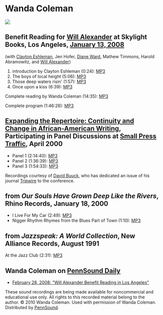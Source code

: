 Wanda Coleman
=============

![](http://media.sas.upenn.edu/pennsound/authors/Coleman/Wanda1_sm.jpg)

Benefit Reading for [Will Alexander](http://writing.upenn.edu/pennsound/x/Alexander-Will.php) at Skylight Books, Los Angeles, [January 13, 2008](http://writing.upenn.edu/pennsound/x/Will-Alexander-Benefit.html#LA)
---------------------------------------------------------------------------------------------------------------------------------------------------------------------------------------------------------------------

(with [Clayton Eshleman](http://writing.upenn.edu/pennsound/x/Eshleman.php), Jen Hofer, [Diane Ward,](http://www.writing.upenn.edu/pennsound/x/Ward.html) Mathew Timmons, Harold Abramowitz, and [Will Alexander](http://writing.upenn.edu/pennsound/x/Alexander-Will.php))

1.  introduction by Clayton Eshleman (0:24): [MP3](http://media.sas.upenn.edu/pennsound/authors/Coleman/01-13-08/Coleman-Wanda_01_introduction-by-Clayton-Eshleman_Will-Alexander-Benefit_Skylight-Books_LA_01-13-08.mp3)
2.  The boys of local height (5:06): [MP3](http://media.sas.upenn.edu/pennsound/authors/Coleman/01-13-08/Coleman-Wanda_02_The-boys-of-local-height_Will-Alexander-Benefit_Skylight-Books_LA_01-13-08.mp3)
3.  Those deep waters risin' (1:57): [MP3](http://media.sas.upenn.edu/pennsound/authors/Coleman/01-13-08/Coleman-Wanda_03_Those-deep-waters-risin_Will-Alexander-Benefit_Skylight-Books_LA_01-13-08.mp3)
4.  Once upon a kiss (6:39): [MP3](http://media.sas.upenn.edu/pennsound/authors/Coleman/01-13-08/Coleman-Wanda_04_Once-upon-a-kiss_Will-Alexander-Benefit_Skylight-Books_LA_01-13-08.mp3)

Complete reading by Wanda Coleman (14:35): [MP3](http://media.sas.upenn.edu/pennsound/groups/Will-Alexander-Benefit-LA/Will-Alexander-Benefit_06_Wanda-Coleman_Skylight-Books_LA_01-13-08.mp3)

Complete program (1:46:28): [MP3](http://media.sas.upenn.edu/pennsound/groups/Will-Alexander-Benefit-LA/Will-Alexander-Benefit_Complete-Reading_Skylight-Books_LA_01-13-08.mp3)

[Expanding the Repertoire: Continuity and Change in African-American Writing](http://writing.upenn.edu/pennsound/x/Expanding-the-Repertoire.php), Participating in Panel Discussions at [Small Press Traffic](http://smallpresstraffic.org), April 2000
-------------------------------------------------------------------------------------------------------------------------------------------------------------------------------------------------------------------------------------------------------

-   Panel 1 (2:14:40): [MP3](http://media.sas.upenn.edu/pennsound/authors/Buuck/Panel-Discussions/Buuck-David_Panel-Discussion_Panel-1.mp3)
-   Panel 2 (1:36:39): [MP3](http://media.sas.upenn.edu/pennsound/authors/Buuck/Panel-Discussions/Buuck-David_Panel-Discussion_Panel-2.mp3)
-   Panel 3 (1:54:33): [MP3](http://media.sas.upenn.edu/pennsound/authors/Buuck/Panel-Discussions/Buuck-David_Panel-Discussion_Panel-3.mp3)

Recordings courtesy of [David Buuck](http://writing.upenn.edu/pennsound/x/Buuck.php), who has dedicated an issue of his journal [Tripwire](http://davidbuuck.com/tripwire/backissues.html) to the conference.

from *Our Souls Have Grown Deep Like the Rivers*, Rhino Records, January 18, 2000
---------------------------------------------------------------------------------

-   I Live For My Car (2:49): [MP3](http://media.sas.upenn.edu/pennsound/authors/Coleman/Coleman-Wanda_I-Live-For-My-Car.mp3)
-   Nigger Rhythm Rhymes from the Blues Part of Town (1:10): [MP3](http://media.sas.upenn.edu/pennsound/authors/Coleman/Coleman-Wanda_Nigger-Rhythm-Rhymes-From-The-Blues-Part-Of-Town.mp3)

from *Jazzspeak: A World Collection*, New Alliance Records, August 1991
-----------------------------------------------------------------------

At the Jazz Club (2:31): [MP3](http://media.sas.upenn.edu/pennsound/authors/Coleman/Coleman-Wanda_At-the-Jazz-Club.mp3)

Wanda Coleman on [PennSound Daily](http://writing.upenn.edu/pennsound/daily/)
-----------------------------------------------------------------------------

-   [February 28, 2008: "Will Alexander Benefit Reading in Los Angeles"](http://writing.upenn.edu/pennsound/daily/200802.php#28_02:19)

These sound recordings are being made available for noncommercial and educational use only. All rights to this recorded material belong to the author.
© 2010 Wanda Coleman. Used with permission of Wanda Coleman. Distributed by [PennSound](http://writing.upenn.edu/pennsound/).
